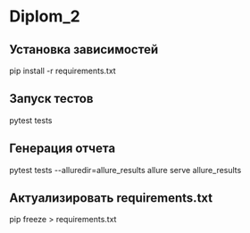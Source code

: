 # Diplom_2

## Установка зависимостей
pip install -r requirements.txt 

## Запуск тестов
pytest tests

## Генерация отчета
pytest tests --alluredir=allure_results 
allure serve allure_results

## Актуализировать requirements.txt
pip freeze > requirements.txt 
